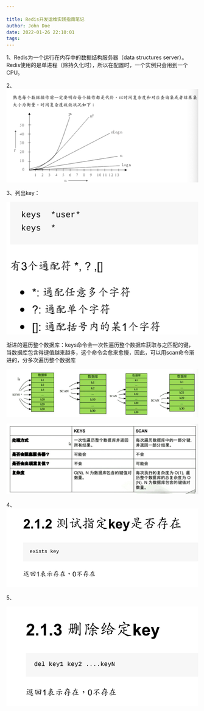 ```yaml
---

title: Redis开发运维实践指南笔记
author: John Doe
date: 2022-01-26 22:10:01
tags:
---
```



1、Redis为一个运行在内存中的数据结构服务器（data structures server）。Redis使用的是单进程（除持久化时），所以在配置时，一个实例只会用到一个CPU。

2、![upload successful](../images/pasted-17.png)
 
 3、列出key：
 
 ![upload successful](../images/pasted-18.png)
 
 渐进的遍历整个数据库：keys命令会一次性遍历整个数据库获取与之匹配的键，当数据库包含得键值越来越多，这个命令会愈来愈慢，因此，可以用scan命令渐进的，分多次遍历整个数据库
 
 ![upload successful](../images/pasted-19.png)
 
 
![upload successful](../images/pasted-20.png)

4、
 ![upload successful](../images/pasted-21.png)
 
5、

 ![upload successful](../images/pasted-22.png)
 